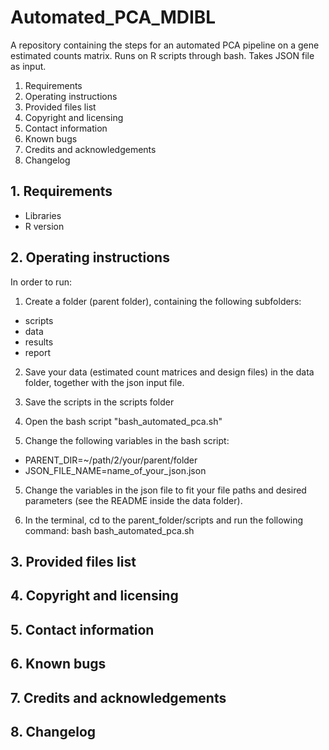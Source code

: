 # Automated_PCA_MDIBL
A repository containing the steps for an automated PCA pipeline on a gene estimated counts matrix. Runs on R scripts through bash. Takes JSON file as input.

1. Requirements
2. Operating instructions
3. Provided files list
4. Copyright and licensing 
5. Contact information
6. Known bugs
7. Credits and acknowledgements
8. Changelog

## 1. Requirements
- Libraries
- R version

## 2. Operating instructions

In order to run:

1. Create a folder (parent folder), containing the following subfolders:
- scripts
- data
- results
- report

2. Save your data (estimated count matrices and design files) in the data folder, together with the json input file.

3. Save the scripts in the scripts folder

4. Open the bash script "bash_automated_pca.sh"

5. Change the following variables in the bash script:
  - PARENT_DIR=~/path/2/your/parent/folder
  - JSON_FILE_NAME=name_of_your_json.json
  
 5. Change the variables in the json file to fit your file paths and desired parameters (see the README  inside the data folder).
  
 6. In the terminal, cd to the parent_folder/scripts and run the following command:
 bash bash_automated_pca.sh
 
## 3. Provided files list
## 4. Copyright and licensing 
## 5. Contact information
## 6. Known bugs
## 7. Credits and acknowledgements
## 8. Changelog
